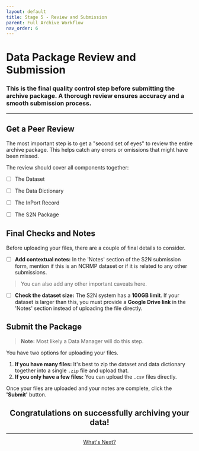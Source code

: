 ```yaml
---
layout: default
title: Stage 5 - Review and Submission
parent: Full Archive Workflow
nav_order: 6
---
```


# Data Package Review and Submission
### This is the final quality control step before submitting the archive package. A thorough review ensures accuracy and a smooth submission process.

---

## Get a Peer Review

The most important step is to get a "second set of eyes" to review the entire archive package. This helps catch any errors or omissions that might have been missed.

The review should cover all components together:
- [ ] The Dataset
- [ ] The Data Dictionary
- [ ] The InPort Record
- [ ] The S2N Package


## Final Checks and Notes

Before uploading your files, there are a couple of final details to consider.

- [ ] **Add contextual notes:** In the 'Notes' section of the S2N submission form, mention if this is an NCRMP dataset or if it is related to any other submissions. 
> You can also add any other important caveats here.

- [ ] **Check the dataset size:** The S2N system has a **100GB limit**. If your dataset is larger than this, you must provide a **Google Drive link** in the 'Notes' section instead of uploading the file directly.

## Submit the Package
> **Note:** Most likely a Data Manager will do this step.


You have two options for uploading your files.

1.  **If you have many files:** It's best to zip the dataset and data dictionary together into a single `.zip` file and upload that.
2.  **If you only have a few files:** You can upload the `.csv` files directly.

Once your files are uploaded and your notes are complete, click the **'Submit'** button.


## <center>Congratulations on successfully archiving your data!</center>

---

<center><a href="{{ '/docs/whats-next.html' | relative_url }}" class="btn btn-custom fs-6 mb-4 mb-md-0">
  What's Next?
</a></center>
